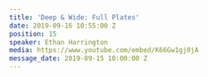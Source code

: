 ```yaml
---
title: 'Deep & Wide: Full Plates'
date: 2019-09-16 10:55:00 Z
position: 15
speaker: Ethan Harrington
media: https://www.youtube.com/embed/K66Gw1gj0jA
message_date: 2019-09-15 10:00:00 Z
---
```


